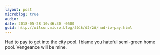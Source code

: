 ```yaml
---
layout: post
microblog: true
audio: 
date: 2018-05-28 10:46:30 -0500
guid: http://wilson.micro.blog/2018/05/28/had-to-pay.html
---
```

Had to pay to get into the city pool. I blame you hateful semi-green home pool. Vengeance will be mine. 
